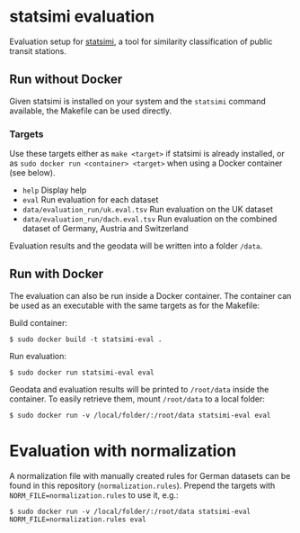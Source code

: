 # statsimi evaluation

Evaluation setup for [statsimi](https://github.com/ad-freiburg/statsimi), a tool for similarity classification of public transit stations.

## Run without Docker

Given statsimi is installed on your system and the ``statsimi`` command available, the Makefile can be used directly.

### Targets

Use these targets either as ``make <target>`` if statsimi is already installed, or as ``sudo docker run <container> <target>`` when using a Docker container (see below).

 * ``help`` Display help
 * ``eval`` Run evaluation for each dataset
 * ``data/evaluation_run/uk.eval.tsv`` Run evaluation on the UK dataset
 * ``data/evaluation_run/dach.eval.tsv`` Run evaluation on the combined dataset of Germany, Austria and Switzerland

Evaluation results and the geodata will be written into a folder ``/data``.

## Run with Docker

The evaluation can also be run inside a Docker container. The container can be used as an executable with the same targets as for the Makefile:

Build container:

    $ sudo docker build -t statsimi-eval .

Run evaluation:

    $ sudo docker run statsimi-eval eval

Geodata and evaluation results will be printed to ``/root/data`` inside the container.
To easily retrieve them, mount ``/root/data`` to a local folder:

    $ sudo docker run -v /local/folder/:/root/data statsimi-eval eval

# Evaluation with normalization

A normalization file with manually created rules for German datasets can be found in this repository (``normalization.rules``).
Prepend the targets with ``NORM_FILE=normalization.rules`` to use it, e.g.:

    $ sudo docker run -v /local/folder/:/root/data statsimi-eval NORM_FILE=normalization.rules eval

